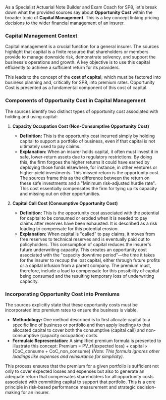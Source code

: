 As a Specialist Actuarial Note Builder and Exam Coach for SP8, let's break down what the provided sources say about **Opportunity Cost** within the broader topic of **Capital Management**. This is a key concept linking pricing decisions to the wider financial management of an insurer.

### **Capital Management Context**

Capital management is a crucial function for a general insurer. The sources highlight that capital is a finite resource that shareholders or members provide to manage downside risk, demonstrate solvency, and support the business's operations and growth. A key objective is to use this capital efficiently to achieve a sufficient return for its providers.

This leads to the concept of the **cost of capital**, which must be factored into business planning and, critically for SP8, into premium rates. Opportunity Cost is presented as a fundamental component of this cost of capital.

### **Components of Opportunity Cost in Capital Management**

The sources identify two distinct types of opportunity cost associated with holding and using capital:

1. **Capacity Occupation Cost (Non-Consumptive Opportunity Cost)**

   * **Definition:** This is the opportunity cost incurred simply by holding capital to support a portfolio of business, even if that capital is not ultimately used to pay claims.  
   * **Explanation:** When an insurer holds capital, it often must invest it in safe, lower-return assets due to regulatory restrictions. By doing this, the firm forgoes the higher returns it could have earned by deploying those funds elsewhere, for instance, in other ventures or higher-yield investments. This missed return is the opportunity cost. The sources frame this as the difference between the return on these safe investments and a "Minimum risk-adjusted hurdle rate". This cost essentially compensates the firm for tying up its capacity and missing out on other opportunities.  
2. **Capital Call Cost (Consumptive Opportunity Cost)**

   * **Definition:** This is the opportunity cost associated with the potential for capital to be consumed or eroded when it is needed to pay claims after reserves have been exhausted. It is described as a risk loading to compensate for this potential erosion.  
   * **Explanation:** When capital is "called" to pay claims, it moves from free reserves to technical reserves and is eventually paid out to policyholders. This consumption of capital reduces the insurer's future underwriting capacity. This creates an opportunity cost associated with the "capacity downtime period"—the time it takes for the insurer to recoup the lost capital, either through future profits or a capital infusion from a parent company. The premium must, therefore, include a load to compensate for this possibility of capital being consumed and the resulting temporary loss of underwriting capacity.

### **Incorporating Opportunity Cost into Premiums**

The sources explicitly state that these opportunity costs must be incorporated into premium rates to ensure the business is viable.

* **Methodology:** One method described is to first allocate capital to a specific line of business or portfolio and then apply loadings to that allocated capital to cover both the consumptive (capital call) and non-consumptive (capacity occupation) costs.  
* **Formulaic Representation:** A simplified premium formula is presented to illustrate this concept: Premium \= PV\_rf(expected loss) \+ capital × {CoC\_consume \+ CoC\_non\_consume} *(Note: This formula ignores other loadings like expenses and reinsurance for simplicity)*.

This process ensures that the premium for a given portfolio is sufficient not only to cover expected losses and expenses but also to generate an adequate return that compensates shareholders for all opportunity costs associated with committing capital to support that portfolio. This is a core principle in risk-based performance measurement and strategic decision-making for an insurer.

